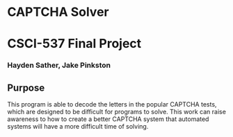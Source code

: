 # CAPTCHA Solver
# CSCI-537 Final Project
### Hayden Sather, Jake Pinkston

## Purpose
This program is able to decode the letters in the popular CAPTCHA tests, which are designed to be difficult for programs to solve. This work can raise awareness to how to create a better CAPTCHA system that automated systems will have a more difficult time of solving.